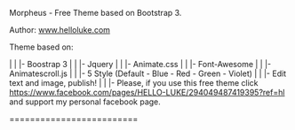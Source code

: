 Morpheus - Free Theme based on Bootstrap 3.

Author: www.helloluke.com



Theme based on:

|
|
|- Boostrap 3
|
|
|- Jquery
|
|
|- Animate.css
|
|
|- Font-Awesome
|
|
|- Animatescroll.js
|
|
|- 5 Style (Default - Blue - Red - Green - Violet)
|
|
|- Edit text and image, publish!
|
|
|- Please, if you use this free theme click https://www.facebook.com/pages/HELLO-LUKE/294049487419395?ref=hl and support my personal facebook page.

=========================
